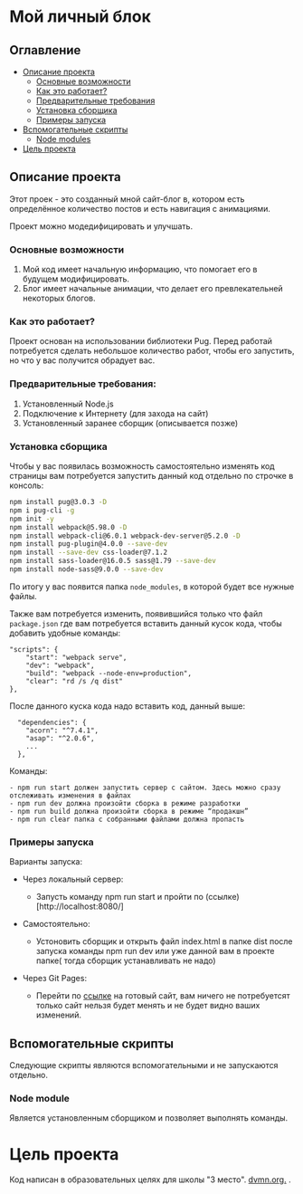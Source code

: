 # Мой личный блок

## Оглавление

* [Описание проекта](#описание-проекта)
    * [Основные возможности](#основные-возможности)
    * [Как это работает?](#как-это-работает)
    * [Предварительные требования](#предварительные-требования)
    * [Установка сборщика](#установка-сборщика)
    * [Примеры запуска](#примеры-запуска)
* [Вспомогательные скрипты](#вспомогательные-скрипты)
    * [Node modules](#node-modules)
* [Цель проекта](#цель-проекта)

## Описание проекта

Этот проек - это созданный мной сайт-блог в, котором есть определённое количество постов и есть навигация с анимациями. 

Проект можно модедифицировать и улучшать.

### Основные возможности

1. Мой код имеет начальную информацию, что помогает его в будущем модифицировать.
2. Блог имеет начальные анимации, что делает его превлекательней некоторых блогов.

### Как это работает?

Проект основан на использовании библиотеки Pug. Перед работай потребуется сделать небольшое количество работ, чтобы его запустить, но что у вас получится обрадует вас.

### Предварительные требования:

1. Установленный Node.js
2. Подключение к Интернету (для захода на сайт)
3. Установленный заранее сборщик (описывается позже)

### Установка сборщика

Чтобы у вас появилась возможность самостоятельно изменять код страницы вам потребуется запустить данный код отдельно по строчке в консоль:

```bash
npm install pug@3.0.3 -D
npm i pug-cli -g
npm init -y
npm install webpack@5.98.0 -D
npm install webpack-cli@6.0.1 webpack-dev-server@5.2.0 -D
npm install pug-plugin@4.0.0 --save-dev
npm install --save-dev css-loader@7.1.2
npm install sass-loader@16.0.5 sass@1.79 --save-dev
npm install node-sass@9.0.0 --save-dev
```

По итогу у вас появится папка `node_modules`, в которой будет все нужные файлы.

Также вам потребуется изменить, появившийся только что файл `package.json` где вам потребуется вставить данный кусок кода, чтобы добавить удобные команды:

```
"scripts": {
    "start": "webpack serve",
    "dev": "webpack",
    "build": "webpack --node-env=production",
    "clear": "rd /s /q dist"
},
```

После данного куска кода надо вставить код, данный выше:

```
  "dependencies": {
    "acorn": "^7.4.1",
    "asap": "^2.0.6",
    ...
  },
```

Команды:

    - npm run start должен запустить сервер с сайтом. Здесь можно сразу отслеживать изменения в файлах
    - npm run dev должна произойти сборка в режиме разработки
    - npm run build должна произойти сборка в режиме “продакшн”
    - npm run clear папка с собранными файлами должна пропасть

### Примеры запуска

Варианты запуска:

- Через локальный сервер:

    - Запусть команду npm run start и пройти по (ссылке)[http://localhost:8080/]

- Самостоятельно:

    - Устоновить сборщик и открыть файл index.html в папке dist после запуска команды npm run dev или уже данной вам в проекте папке( тогда сборщик устанавливать не надо)

- Через Git Pages:

    - Перейти по [ссылке]() на готовый сайт, вам ничего не потребуетсят только сайт нельзя будет менять и не будет видно ваших изменений.

## Вспомогательные скрипты

Следующие скрипты являются вспомогательными и не запускаются отдельно.

### Node module

Является установленным сборщиком и позволяет выполнять команды.

# Цель проекта

Код написан в образовательных целях для школы "3 место".
[dvmn.org.](http://https://dvmn.org/) .